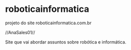 # roboticainformatica
projeto do site roboticainformatica.com.br
 

//AnaSales01//

Site que vai abordar assuntos sobre robótica e informática. 
